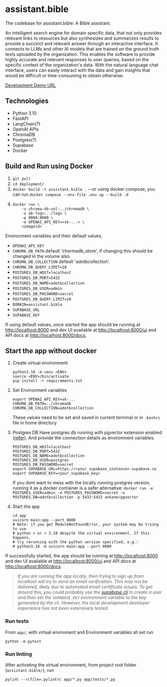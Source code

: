 # assistant.bible
The codebase for assistant.bible: A Bible assistant.

An intelligent search engine for domain specific data, that not only provides relevant links to resources but also synthesizes and summarizes results to provide a succinct and relevant answer through an interactive interface. It connects to LLMs and other AI models that are trained on the ground truth texts uploaded by the organization. This enables the software to provide highly accurate and relevant responses to user queries, based on the specific context of the organization's data. With the natural language chat interface, users can easily interact with the data and gain insights that would be difficult or time-consuming to obtain otherwise.

[Development Demo URL](#)

## Technologies
* Python 3.10
* FastAPI
* LangChain(?)
* OpenAI APIs
* ChromaDB
* Postgres(?)
* Supabase
* Docker


## Build and Run using Docker

1. `git pull`
2. `cd deployment/`
1. `docker build -t assistant.bible .` --or using docker compose, you can run `docker compose --env-file .env up --build -d`
1. 
	```
	docker run \
		-v chroma-db-vol:../chromadb \
		-v ab-logs:../logs \
		-p 8000:8000 \
		-e OPENAI_API_KEY=<sk-...> \
		<imageid>
	```

Environment variables and their default values, 
* `OPENAI_API_KEY`
* `CHROMA_DB_PATH` default 'chormadb_store', if changing this should be changed in the volume also.
* `CHROMA_DB_COLLECTION` default 'adotbcollection'.
* `CHROMA_DB_QUERY_LIMIT=10`
* `POSTGRES_DB_HOST=localhost`
* `POSTGRES_DB_PORT=5432`
* `POSTGRES_DB_NAME=adotbcollection`
* `POSTGRES_DB_USER=admin`
* `POSTGRES_DB_PASSWORD=secret`
* `POSTGRES_DB_QUERY_LIMIT=10`
* `DOMAIN=assistant.bible`
* `SUPABASE_URL`
* `SUPABASE_KEY`


If using default values, once started the app should be running at [http://localhost:8000](http://localhost:8000) and dev UI available at [http://localhost:8000/ui](http://localhost:8000/ui) and API docs at [http://localhost:8000/docs](http://localhost:8000/docs).

## Start the app without docker

1. Create virtual environment
	```
	python3.10 -m venv <ENV>
	source <ENV>/bin/activate
	pip install -r requirements.txt
	```
1. Set Environment variables
	```
	export OPENAI_API_KEY=sk-...
	CHROMA_DB_PATH=../chromadb
	CHROMA_DB_COLLECTION=adotbcollection
	```
	These values need to be set and saved in current terminal or in `.bashrc` file in home directory
1. Postgres DB
	Have postgres db running with pgvector extension enabled ([refer](https://github.com/pgvector/pgvector)). And provide the connection details as environment variables.
	```
	POSTGRES_DB_HOST=localhost
	POSTGRES_DB_PORT=5432
	POSTGRES_DB_NAME=adotbcollection
	POSTGRES_DB_USER=postgres
	POSTGRES_DB_PASSWORD=secret
	export SUPABASE_URL=https://<your_supabase_instance>.supabase.co
	export SUPABASE_KEY=<your_supabase_key>
	```
	If you dont want to mess with the locally running postgres version, running it as a docker container is a safer alternative: 
	`docker run -e POSTGRES_USER=admin -e POSTGRES_PASSWORD=secret -e POSTGRES_DB=adotbcollection -p 5432:5432 ankane/pgvector`

1. Start the app
	```
	cd app
	uvicorn main:app --port 8000 
	# Note: if you get ModuleNotFoundError, your system may be trying to use 
	# python > or < 3.10 despite the virtual environment. If this happens,
	# try rerunning with the python version specified, e.g.: 
	# python3.10 -m uvicorn main:app --port 8000 
	```
If successfully started, the app should be running at [http://localhost:8000](http://localhost:8000) and dev UI available at [http://localhost:8000/ui](http://localhost:8000/ui) and API docs at [http://localhost:8000/docs](http://localhost:8000/docs).

>_If you are running the app locally, then trying to sign up from localhost will try to send an email verification. This may not be delivered, likely due to automated email certificate issues. To get around this, you could probably use the [supabase cli](https://supabase.io/docs/guides/cli) to create a user and then set the `SUPABASE_KEY` environment variable to the key generated by the cli. However, the local development developer experience has not been extensively tested._

### Run tests

From `app/`, with virtual enviroment and Environment variables all set run

```
python -m pytest
```

### Run linting

After activating the virtual environment, from project root folder (`assistant.bible/`), run 

```
pylint --rcfile=.pylintrc app/*.py app/tests/*.py
```

